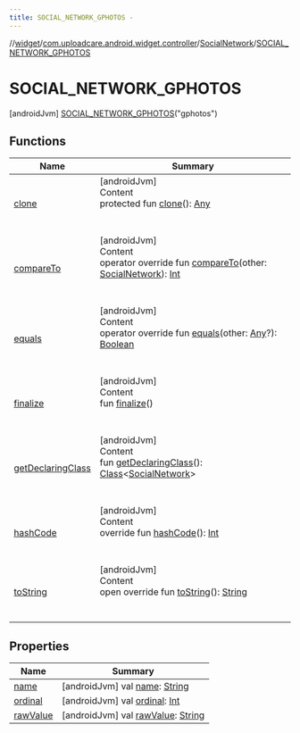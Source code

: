```yaml
---
title: SOCIAL_NETWORK_GPHOTOS -
---
```

//[widget](../../../index.md)/[com.uploadcare.android.widget.controller](../../index.md)/[SocialNetwork](../index.md)/[SOCIAL_NETWORK_GPHOTOS](index.md)



# SOCIAL_NETWORK_GPHOTOS  
 [androidJvm] [SOCIAL_NETWORK_GPHOTOS](index.md)("gphotos")  
   


## Functions  
  
|  Name|  Summary| 
|---|---|
| <a name="kotlin/Enum/clone/#/PointingToDeclaration/"></a>[clone](../../../com.uploadcare.android.widget.viewmodels/-media-type/-v-i-d-e-o/index.md#%5Bkotlin%2FEnum%2Fclone%2F%23%2FPointingToDeclaration%2F%5D%2FFunctions%2F814613827)| <a name="kotlin/Enum/clone/#/PointingToDeclaration/"></a>[androidJvm]  <br>Content  <br>protected fun [clone](../../../com.uploadcare.android.widget.viewmodels/-media-type/-v-i-d-e-o/index.md#%5Bkotlin%2FEnum%2Fclone%2F%23%2FPointingToDeclaration%2F%5D%2FFunctions%2F814613827)(): [Any](https://kotlinlang.org/api/latest/jvm/stdlib/kotlin/-any/index.html)  <br><br><br>
| <a name="kotlin/Enum/compareTo/#com.uploadcare.android.widget.controller.SocialNetwork/PointingToDeclaration/"></a>[compareTo](../-s-o-c-i-a-l_-n-e-t-w-o-r-k_-f-i-l-e/index.md#%5Bkotlin%2FEnum%2FcompareTo%2F%23com.uploadcare.android.widget.controller.SocialNetwork%2FPointingToDeclaration%2F%5D%2FFunctions%2F814613827)| <a name="kotlin/Enum/compareTo/#com.uploadcare.android.widget.controller.SocialNetwork/PointingToDeclaration/"></a>[androidJvm]  <br>Content  <br>operator override fun [compareTo](../-s-o-c-i-a-l_-n-e-t-w-o-r-k_-f-i-l-e/index.md#%5Bkotlin%2FEnum%2FcompareTo%2F%23com.uploadcare.android.widget.controller.SocialNetwork%2FPointingToDeclaration%2F%5D%2FFunctions%2F814613827)(other: [SocialNetwork](../index.md)): [Int](https://kotlinlang.org/api/latest/jvm/stdlib/kotlin/-int/index.html)  <br><br><br>
| <a name="kotlin/Enum/equals/#kotlin.Any?/PointingToDeclaration/"></a>[equals](../../../com.uploadcare.android.widget.viewmodels/-media-type/-v-i-d-e-o/index.md#%5Bkotlin%2FEnum%2Fequals%2F%23kotlin.Any%3F%2FPointingToDeclaration%2F%5D%2FFunctions%2F814613827)| <a name="kotlin/Enum/equals/#kotlin.Any?/PointingToDeclaration/"></a>[androidJvm]  <br>Content  <br>operator override fun [equals](../../../com.uploadcare.android.widget.viewmodels/-media-type/-v-i-d-e-o/index.md#%5Bkotlin%2FEnum%2Fequals%2F%23kotlin.Any%3F%2FPointingToDeclaration%2F%5D%2FFunctions%2F814613827)(other: [Any](https://kotlinlang.org/api/latest/jvm/stdlib/kotlin/-any/index.html)?): [Boolean](https://kotlinlang.org/api/latest/jvm/stdlib/kotlin/-boolean/index.html)  <br><br><br>
| <a name="kotlin/Enum/finalize/#/PointingToDeclaration/"></a>[finalize](../../../com.uploadcare.android.widget.viewmodels/-media-type/-v-i-d-e-o/index.md#%5Bkotlin%2FEnum%2Ffinalize%2F%23%2FPointingToDeclaration%2F%5D%2FFunctions%2F814613827)| <a name="kotlin/Enum/finalize/#/PointingToDeclaration/"></a>[androidJvm]  <br>Content  <br>fun [finalize](../../../com.uploadcare.android.widget.viewmodels/-media-type/-v-i-d-e-o/index.md#%5Bkotlin%2FEnum%2Ffinalize%2F%23%2FPointingToDeclaration%2F%5D%2FFunctions%2F814613827)()  <br><br><br>
| <a name="kotlin/Enum/getDeclaringClass/#/PointingToDeclaration/"></a>[getDeclaringClass](../../../com.uploadcare.android.widget.viewmodels/-media-type/-v-i-d-e-o/index.md#%5Bkotlin%2FEnum%2FgetDeclaringClass%2F%23%2FPointingToDeclaration%2F%5D%2FFunctions%2F814613827)| <a name="kotlin/Enum/getDeclaringClass/#/PointingToDeclaration/"></a>[androidJvm]  <br>Content  <br>fun [getDeclaringClass](../../../com.uploadcare.android.widget.viewmodels/-media-type/-v-i-d-e-o/index.md#%5Bkotlin%2FEnum%2FgetDeclaringClass%2F%23%2FPointingToDeclaration%2F%5D%2FFunctions%2F814613827)(): [Class](https://developer.android.com/reference/kotlin/java/lang/Class.html)<[SocialNetwork](../index.md)>  <br><br><br>
| <a name="kotlin/Enum/hashCode/#/PointingToDeclaration/"></a>[hashCode](../../../com.uploadcare.android.widget.viewmodels/-media-type/-v-i-d-e-o/index.md#%5Bkotlin%2FEnum%2FhashCode%2F%23%2FPointingToDeclaration%2F%5D%2FFunctions%2F814613827)| <a name="kotlin/Enum/hashCode/#/PointingToDeclaration/"></a>[androidJvm]  <br>Content  <br>override fun [hashCode](../../../com.uploadcare.android.widget.viewmodels/-media-type/-v-i-d-e-o/index.md#%5Bkotlin%2FEnum%2FhashCode%2F%23%2FPointingToDeclaration%2F%5D%2FFunctions%2F814613827)(): [Int](https://kotlinlang.org/api/latest/jvm/stdlib/kotlin/-int/index.html)  <br><br><br>
| <a name="kotlin/Enum/toString/#/PointingToDeclaration/"></a>[toString](../../../com.uploadcare.android.widget.viewmodels/-media-type/-v-i-d-e-o/index.md#%5Bkotlin%2FEnum%2FtoString%2F%23%2FPointingToDeclaration%2F%5D%2FFunctions%2F814613827)| <a name="kotlin/Enum/toString/#/PointingToDeclaration/"></a>[androidJvm]  <br>Content  <br>open override fun [toString](../../../com.uploadcare.android.widget.viewmodels/-media-type/-v-i-d-e-o/index.md#%5Bkotlin%2FEnum%2FtoString%2F%23%2FPointingToDeclaration%2F%5D%2FFunctions%2F814613827)(): [String](https://kotlinlang.org/api/latest/jvm/stdlib/kotlin/-string/index.html)  <br><br><br>


## Properties  
  
|  Name|  Summary| 
|---|---|
| <a name="com.uploadcare.android.widget.controller/SocialNetwork.SOCIAL_NETWORK_GPHOTOS/name/#/PointingToDeclaration/"></a>[name](name.md)| <a name="com.uploadcare.android.widget.controller/SocialNetwork.SOCIAL_NETWORK_GPHOTOS/name/#/PointingToDeclaration/"></a> [androidJvm] val [name](name.md): [String](https://kotlinlang.org/api/latest/jvm/stdlib/kotlin/-string/index.html)   <br>
| <a name="com.uploadcare.android.widget.controller/SocialNetwork.SOCIAL_NETWORK_GPHOTOS/ordinal/#/PointingToDeclaration/"></a>[ordinal](ordinal.md)| <a name="com.uploadcare.android.widget.controller/SocialNetwork.SOCIAL_NETWORK_GPHOTOS/ordinal/#/PointingToDeclaration/"></a> [androidJvm] val [ordinal](ordinal.md): [Int](https://kotlinlang.org/api/latest/jvm/stdlib/kotlin/-int/index.html)   <br>
| <a name="com.uploadcare.android.widget.controller/SocialNetwork.SOCIAL_NETWORK_GPHOTOS/rawValue/#/PointingToDeclaration/"></a>[rawValue](raw-value.md)| <a name="com.uploadcare.android.widget.controller/SocialNetwork.SOCIAL_NETWORK_GPHOTOS/rawValue/#/PointingToDeclaration/"></a> [androidJvm] val [rawValue](raw-value.md): [String](https://kotlinlang.org/api/latest/jvm/stdlib/kotlin/-string/index.html)   <br>

